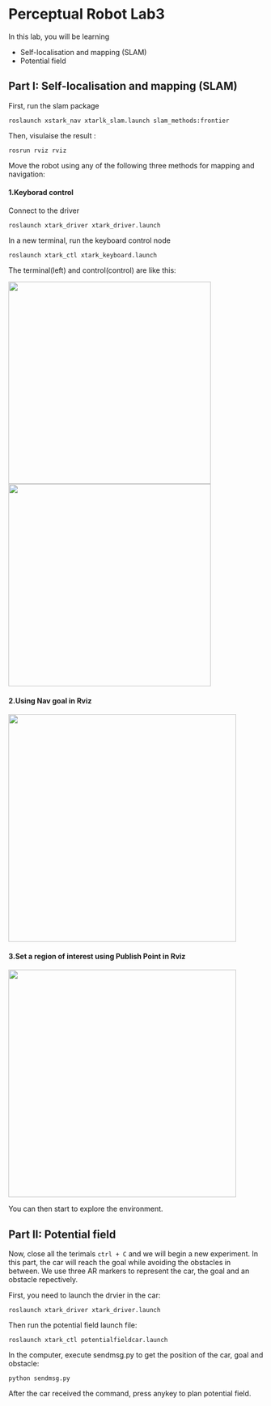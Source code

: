 # Perceptual Robot Lab3
In this lab, you will be learning 

* Self-localisation and mapping (SLAM)
* Potential field

## Part I: Self-localisation and mapping (SLAM)

First, run the slam package

```roslaunch xstark_nav xtarlk_slam.launch slam_methods:frontier```

Then, visulaise the result :

```rosrun rviz rviz```

Move the robot using any of the following three methods for mapping and navigation:

#### 1.Keyborad control

Connect to the driver

```roslaunch xtark_driver xtark_driver.launch```

In a new terminal, run the keyboard control node

```roslaunch xtark_ctl xtark_keyboard.launch```

The terminal(left) and control(control) are like this:

<img src="https://github.com/romi-lab/perceptual-robotics-lab3/blob/main/pictures/keyboard_terminal.png" width="400" alt=""> <img src="https://github.com/romi-lab/perceptual-robotics-lab3/blob/main/pictures/keyboard.png" width="400" alt=""> 

#### 2.Using Nav goal in Rviz

<img src="https://github.com/romi-lab/perceptual-robotics-lab3/blob/main/pictures/nav_goal.png" width="450" alt="">

#### 3.Set a region of interest using Publish Point in Rviz

<img src="https://github.com/romi-lab/perceptual-robotics-lab3/blob/main/pictures/publish_point.png" width="450" alt="">

You can then start to explore the environment. 


## Part II: Potential field

Now, close all the terimals ```ctrl + C``` and we will begin a new experiment. In this part, the car will reach the goal while avoiding the obstacles in between.
We use three AR markers to represent the car, the goal and an obstacle repectively.

First, you need to launch the drvier in the car:

```roslaunch xtark_driver xtark_driver.launch```

Then run the potential field launch file:

```roslaunch xtark_ctl potentialfieldcar.launch```

In the computer, execute sendmsg.py to get the position of the car, goal and obstacle:

```python sendmsg.py```

After the car received the command, press anykey to plan potential field.
